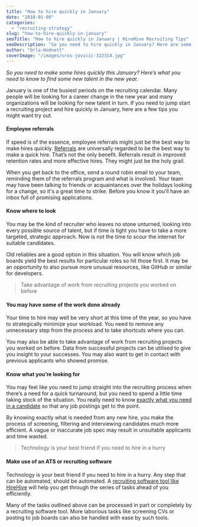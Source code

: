 ```yaml
---
title: "How to hire quickly in January"
date: "2018-01-08"
categories:
  - "recruiting-strategy"
slug: "how-to-hire-quickly-in-january"
seoTitle: "How to hire quickly in January | HireHive Recruiting Tips"
seoDescription: "So you need to hire quickly in January? Here are some tips on what you need to know to find some new talent in the new year."
author: "Orla-Hodnett"
coverImage: "/images/uros-jovicic-322314.jpg"
---
```


_So you need to make some hires quickly this January? Here’s what you need to know to find some new talent in the new year._

January is one of the busiest periods on the recruiting calendar. Many people will be looking for a career change in the new year and many organizations will be looking for new talent in turn. If you need to jump start a recruiting project and hire quickly in January, here are a few tips you might want try out.

#### Employee referrals

If speed is of the essence, employee referrals might just be the best way to make hires quickly. [Referrals](https://hirehive.com/employee-referrals-rewards-program/) are universally regarded to be the best way to make a quick hire. That’s not the only benefit. Referrals result in improved retention rates and more effective hires. They might just be the holy grail.

When you get back to the office, send a round robin email to your team, reminding them of the referrals program and what is involved. Your team may have been talking to friends or acquaintances over the holidays looking for a change, so it's a great time to strike. Before you know it you’ll have an inbox full of promising applications.

#### Know where to look

You may be the kind of recruiter who leaves no stone unturned, looking into every possible source of talent, but if time is tight you have to take a more targeted, strategic approach. Now is not the time to scour the internet for suitable candidates.

Old reliables are a good option in this situation. You will know which job boards yield the best results for particular roles so hit those first. It may be an opportunity to also pursue more unusual resources, like GitHub or similar for developers.

> Take advantage of work from recruiting projects you worked on before

#### You may have some of the work done already

Your time to hire may well be very short at this time of the year, so you have to strategically minimize your workload. You need to remove any unnecessary step from the process and to take shortcuts where you can.

You may also be able to take advantage of work from recruiting projects you worked on before. Data from successful projects can be utilised to give you insight to your successes. You may also want to get in contact with previous applicants who showed promise.

#### Know what you’re looking for

You may feel like you need to jump straight into the recruiting process when there’s a need for a quick turnaround, but you need to spend a little time taking stock of the situation. You really need to know [exactly what you need in a candidate](https://business.linkedin.com/talent-solutions/blog/recruiting-strategy/2016/8-steps-to-follow-when-you-need-to-hire-a-lot-of-people-fast) so that any job postings get to the point.

By knowing exactly what is needed from any new hire, you make the process of screening, filtering and interviewing candidates much more efficient. A vague or inaccurate job spec may result in unsuitable applicants and time wasted.

> Technology is your best friend if you need to hire in a hurry

#### Make use of an ATS or recruiting software

Technology is your best friend if you need to hire in a hurry. Any step that can be automated, should be automated. A [recruiting software tool like HireHive](https://hirehive.com/choosing-ats/) will help you get through the series of tasks ahead of you efficiently.

Many of the tasks outlined above can be processed in part or completely by a recruiting software tool. More laborious tasks like screening CVs or posting to job boards can also be handled with ease by such tools.
